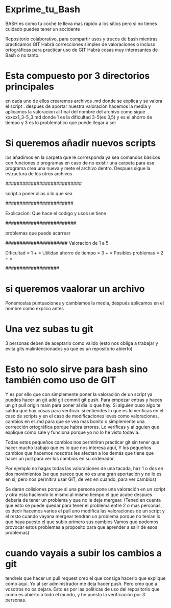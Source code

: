 # Exprime_tu_Bash

BASH es como tu coche te lleva mas rápido a los sitios pero si no tienes cuidado puedes tener un accidente

Repositorio colaborativo, para compartir usos y trucos de bash mientras practicamos GIT
Habrá correcciones simples de valoraciones o incluso ortográficas para practicar uso de GIT
Habrá cosas muy interesantes de Bash o no tanto.

# Esta compuesto por 3 directorios principales
en cada uno de ellos crearemos archivos .md  donde se explica y se valora 
el script .  despues de aportar nuestra valoración hacemos la media y aplicamos la valoracion al final del nombre del archivo como sigue   xxxxx1_3-5_3.md   donde 1 es la dificultad 3-5(es 3,5) y es el ahorro de tiempo y 3 es lo problematico que puede llegar a ser


# Si queremos añadir nuevos scripts
los añadimos en la carpeta que le corresponda ya sea comandos básicos con funciones o programas en caso de no existir una carpeta para ese programa crea una nueva y mete el archivo dentro. Despues sigue la estructura de los otros archivos

###########################

script a poner alias o lo que sea

########################

Explicacion: Que hace el codigo y usos ue tiene
 
 #########################
 
problemas que puede acarrear



######################
Valoracion de 1 a 5

Dificultad = 1 + =
Utilidad ahorro de tiempo = 3 + =
Posibles problemas = 2 + =
 

 ###################

 # si queremos vaalorar un archivo 
 Ponemoslas puntuaciones y  cambiamos la media, después
 aplicamos en el nombre como explico antes

 # Una vez subas tu git 
 3 personas deben de aceptarlo como valido (esto nos obliga a trabajar y evita gits malintencionados ya que es un repositorio abierto)

 # Esto no solo sirve para bash sino también como uso de GIT
 Y es por ello que con simplemente poner la valoración de un 
 script ya puedes hacer un git add git commit git push.  Para 
 empezar entras y haces un git pull origin main para poner al día lo que hay.  Si alguien puso algo te saldra que hay cosas para verificar. si entiendes lo que es lo verificas en el caso de scripts y en el caso de modificaciones leves como valoraciones, cambios en el .md para que se vea mas bonito
 o simplemente una corrección ortográfica porque habra errores.
 Lo verificas y al qguien que explique como sale y funciona porque yo no lo he visto todavia.


 Todas estos pequeños cambios nos permitiran practicar git sin tener que hacer mucho trabajo que es lo que nos interesa aquí,
 Y los pequeños cambios que hacemos nosotros les afectan a los demás que tiene que hacer un pull para ver los cambios en su ordenador.


Por ejemplo no hagas todas las valoraciones de una tacada, haz 1 o dos en dos movimientos (se que parece que no es una gran aportación y no lo es en si, pero nos permitira usar GIT, de vez en cuando, para ver cambios)

Se daran colisiones porque si una persona pone una valoración en un script y otra esta haciendo lo mismo al mismo tiempo el que acabe despues deberia de tener un problema y que no le deje mergear. (Tened en cuenta que esto se puede quedar para tener el problema entre 2 o mas personas, es decir hacemos varios el pull uno modifica las valoraciones de un script y el resto cuando vayana  mergear  tendran un problema porque no tenian lo que haya puesto el que subio primero sus cambios
Vamos que podemos provocar estos problemas a proposito para 
que aprender a salir de esos problemas)




# cuando vayais a subir los cambios a git

tendreis que hacer un pull request creo el que consiga hacerlo que explique como aqui. Yo al ser administrador me deja hacer push. Pero creo que a vosotros no os dejara.  Esto es por las politicas de uso del repositorio que como es abierto a todo el mundo, y he puesto la verificación por 3 personas.



